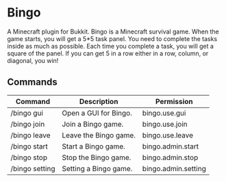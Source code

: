 # Bingo
A Minecraft plugin for Bukkit.
Bingo is a Minecraft survival game. When the game starts, you will get a 5*5 task panel. You need to complete the tasks inside as much as possible. Each time you complete a task, you will get a square of the panel. If you can get 5 in a row either in a row, column, or diagonal, you win!
  
## Commands
|Command|Description|Permission|
|----|----|----|
|/bingo gui|Open a GUI for Bingo.|bingo.use.gui|
|/bingo join|Join a Bingo game.|bingo.use.join|
|/bingo leave|Leave the Bingo game.|bingo.use.leave|
|/bingo start|Start a Bingo game.|bingo.admin.start|
|/bingo stop|Stop the Bingo game.|bingo.admin.stop|
|/bingo setting|Setting a Bingo game.|bingo.admin.setting|
